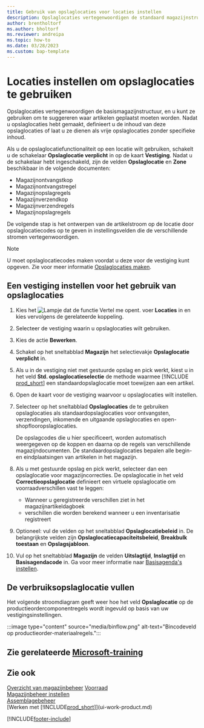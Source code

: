 ```yaml
---
title: Gebruik van opslaglocaties voor locaties instellen
description: Opslaglocaties vertegenwoordigen de standaard magazijnstructuur en worden gebruikt voor het doen van voorstellen over de plaatsing van artikelen.
author: brentholtorf
ms.author: bholtorf
ms.reviewer: andreipa
ms.topic: how-to
ms.date: 03/28/2023
ms.custom: bap-template
---
```


# <a name="set-up-locations-to-use-bins" />Locaties instellen om opslaglocaties te gebruiken

Opslaglocaties vertegenwoordigen de basismagazijnstructuur, en u kunt ze gebruiken om te suggereren waar artikelen geplaatst moeten worden. Nadat u opslaglocaties hebt gemaakt, definieert u de inhoud van deze opslaglocaties of laat u ze dienen als vrije opslaglocaties zonder specifieke inhoud.

Als u de opslaglocatiefunctionaliteit op een locatie wilt gebruiken, schakelt u de schakelaar **Opslaglocatie verplicht** in op de kaart **Vestiging**. Nadat u de schakelaar hebt ingeschakeld, zijn de velden **Opslaglocatie** en **Zone** beschikbaar in de volgende documenten:

* Magazijnontvangstkop
* Magazijnontvangstregel
* Magazijnopslagregels
* Magazijnverzendkop
* Magazijnverzendregels
* Magazijnopslagregels

De volgende stap is het ontwerpen van de artikelstroom op de locatie door opslaglocatiecodes op te geven in instellingsvelden die de verschillende stromen vertegenwoordigen.  

> [!NOTE]  
> U moet opslaglocatiecodes maken voordat u deze voor de vestiging kunt opgeven. Zie voor meer informatie [Opslaglocaties maken](warehouse-how-to-create-individual-bins.md).  

## <a name="to-set-up-a-location-to-use-bins" />Een vestiging instellen voor het gebruik van opslaglocaties

1. Kies het ![Lampje dat de functie Vertel me opent.](media/ui-search/search_small.png "Vertel me wat u wilt doen") voer **Locaties** in en kies vervolgens de gerelateerde koppeling.  
2. Selecteer de vestiging waarin u opslaglocaties wilt gebruiken.  
3. Kies de actie **Bewerken**.  
4. Schakel op het sneltabblad **Magazijn** het selectievakje **Opslaglocatie verplicht** in.  
5. Als u in de vestiging niet met gestuurde opslag en pick werkt, kiest u in het veld **Std. opslaglocatieselectie** de methode waarmee [!INCLUDE [prod_short](includes/prod_short.md)] een standaardopslaglocatie moet toewijzen aan een artikel.  
6. Open de kaart voor de vestiging waarvoor u opslaglocaties wilt instellen.
7. Selecteer op het sneltabblad **Opslaglocaties** de te gebruiken opslaglocaties als standaardopslaglocaties voor ontvangsten, verzendingen, inkomende en uitgaande opslaglocaties en open-shopflooropslaglocaties.  

    De opslagcodes die u hier specificeert, worden automatisch weergegeven op de koppen en daarna op de regels van verschillende magazijndocumenten. De standaardopslaglocaties bepalen alle begin- en eindplaatsingen van artikelen in het magazijn.  
8. Als u met gestuurde opslag en pick werkt, selecteer dan een opslaglocatie voor magazijncorrecties. De opslaglocatie in het veld **Correctieopslaglocatie** definieert een virtuele opslaglocatie om voorraadverschillen vast te leggen:

    * Wanneer u geregistreerde verschillen ziet in het magazijnartikeldagboek
    * verschillen die worden berekend wanneer u een inventarisatie registreert  
9. Optioneel: vul de velden op het sneltabblad **Opslaglocatiebeleid** in. De belangrijkste velden zijn **Opslaglocatiecapaciteitsbeleid**, **Breakbulk toestaan** en **Opslagsjabloon**.  
10. Vul op het sneltabblad **Magazijn** de velden **Uitslagtijd**, **Inslagtijd** en **Basisagendacode** in. Ga voor meer informatie naar [Basisagenda's instellen](across-how-to-assign-base-calendars.md).

## <a name="fill-in-the-consumption-bin" />De verbruiksopslaglocatie vullen

Het volgende stroomdiagram geeft weer hoe het veld **Opslaglocatie** op de productieordercomponentregels wordt ingevuld op basis van uw vestigingsinstellingen.

:::image type="content" source="media/binflow.png" alt-text="Bincodeveld op productieorder-materiaalregels.":::

## <a name="see-related-microsoft-trainingtrainingmodulesconfigure-bins-location" />Zie gerelateerde [Microsoft-training](/training/modules/configure-bins-location/)

## <a name="see-also" />Zie ook

[Overzicht van magazijnbeheer](design-details-warehouse-management.md)
[Voorraad](inventory-manage-inventory.md)  
[Magazijnbeheer instellen](warehouse-setup-warehouse.md)  
[Assemblagebeheer](assembly-assemble-items.md)  
[Werken met [!INCLUDE[prod_short](includes/prod_short.md)]](ui-work-product.md)

[!INCLUDE[footer-include](includes/footer-banner.md)]
